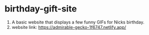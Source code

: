 # birthday-gift-site
1. A basic website that displays a few funny GIFs for Nicks birthday.
2. website link: https://admirable-gecko-1f6747.netlify.app/

